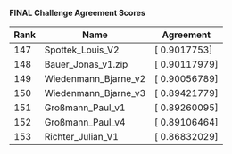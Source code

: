 **FINAL Challenge Agreement Scores**



|Rank|Name|Agreement|
|----|-----|---|
|147|Spottek_Louis_V2|[ 0.9017753]|
|148|Bauer_Jonas_v1.zip|[ 0.90117979]|
|149|Wiedenmann_Bjarne_v2|[ 0.90056789]|
|150|Wiedenmann_Bjarne_v3|[ 0.89421779]|
|151|Großmann_Paul_v1|[ 0.89260095]|
|152|Großmann_Paul_v4|[ 0.89106464]|
|153|Richter_Julian_V1|[ 0.86832029]|
